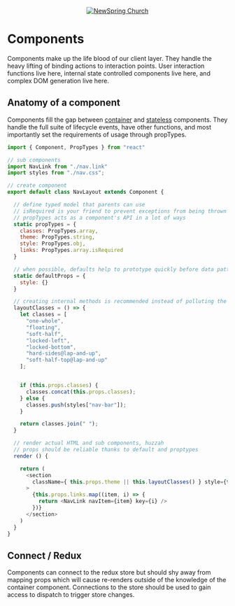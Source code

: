 <p align="center" >
  <a href="http://newspring.cc">
    <img src="https://s3.amazonaws.com/ns.images/newspring/icons/newspring-church-logo-black.png" alt="NewSpring Church" title="NewSpring Church" />
  </a>
</p>

Components
=======================

Components make up the life blood of our client layer. They handle the heavy lifting of binding actions to interaction points. User interaction functions live here, internal state controlled components live here, and complex DOM generation live here.

## Anatomy of a component

Components fill the gap between [container](./containers.md) and [stateless](./stateless) components. They handle the full suite of lifecycle events, have other functions, and most importantly set the requirements of usage through propTypes.

```javascript
import { Component, PropTypes } from "react"

// sub components
import NavLink from "./nav.link"
import styles from "./nav.css";

// create component
export default class NavLayout extends Component {

  // define typed model that parents can use
  // isRequired is your friend to prevent exceptions from being thrown
  // propTypes acts as a component's API in a lot of ways
  static propTypes = {
    classes: PropTypes.array,
    theme: PropTypes.string,
    style: PropTypes.obj,
    links: PropTypes.array.isRequired
  }

  // when possible, defaults help to prototype quickly before data patterns are set
  static defaultProps = {
    style: {}
  }

  // creating internal methods is recommended instead of polluting the render function
  layoutClasses = () => {
    let classes = [
      "one-whole",
      "floating",
      "soft-half",
      "locked-left",
      "locked-bottom",
      "hard-sides@lap-and-up",
      "soft-half-top@lap-and-up"
    ];


    if (this.props.classes) {
      classes.concat(this.props.classes);
    } else {
      classes.push(styles["nav-bar"]);
    }

    return classes.join(" ");
  }

  // render actual HTML and sub components, huzzah
  // props should be reliable thanks to default and proptypes
  render () {

    return (
      <section
        className={ this.props.theme || this.layoutClasses() } style={this.props.style}
      >
        {this.props.links.map((item, i) => {
          return <NavLink navItem={item} key={i} />
        })}
      </section>
    )
  }
}

```

## Connect / Redux

Components can connect to the redux store but should shy away from mapping props which will cause re-renders outside of the knowledge of the container component. Connections to the store should be used to gain access to dispatch to trigger store changes.
